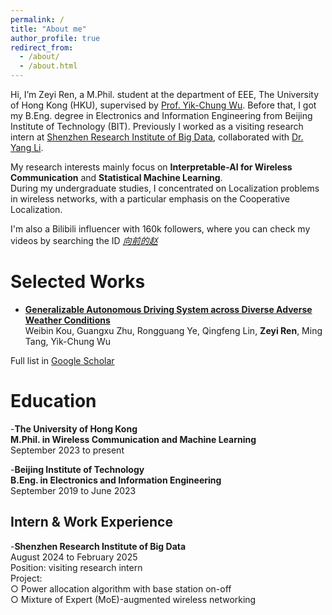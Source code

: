 ```yaml
---
permalink: /
title: "About me"
author_profile: true
redirect_from: 
  - /about/
  - /about.html
---
```


Hi, I’m Zeyi Ren, a M.Phil. student at the department of EEE, The University of Hong Kong (HKU), supervised by [Prof. Yik-Chung Wu](https://www.eee.hku.hk/~ycwu/). Before that, I got my B.Eng. degree in Electronics and Information Engineering from Beijing Institute of Technology (BIT). Previously I worked as a visiting research intern at [Shenzhen Research Institute of Big Data](https://www.sribd.cn/), collaborated with [Dr. Yang Li](https://www.researchgate.net/profile/Yang-Li-196).

My research interests mainly focus on **Interpretable-AI for Wireless Communication** and **Statistical Machine Learning**.<br>
During my undergraduate studies, I concentrated on Localization problems in wireless networks, with a particular emphasis on the Cooperative Localization.<br>

I'm also a Bilibili influencer with 160k followers, where you can check my videos by searching the ID [*向前的赵*](https://space.bilibili.com/471218890?spm_id_from=333.1007.0.0)

Selected Works
======
- [**Generalizable Autonomous Driving System across Diverse Adverse Weather Conditions**](https://arxiv.org/abs/2409.14737)<br>
Weibin Kou, Guangxu Zhu, Rongguang Ye, Qingfeng Lin, **Zeyi Ren**, Ming Tang, Yik-Chung Wu

Full list in [Google Scholar](https://scholar.google.com/citations?user=bdkdiw4AAAAJ&hl=en)

Education
======
-**The University of Hong Kong**<br>
 **M.Phil. in Wireless Communication and Machine Learning**<br>
 September 2023 to present

 -**Beijing Institute of Technology**<br>
 **B.Eng. in Electronics and Information Engineering**<br>
 September 2019 to June 2023

Intern & Work Experience
------
-**Shenzhen Research Institute of Big Data**<br>
August 2024 to February 2025<br>
Position: visiting research intern<br>
Project:<br>
  ○ Power allocation algorithm with base station on-off<br>
  ○ Mixture of Expert (MoE)-augmented wireless networking<br>

